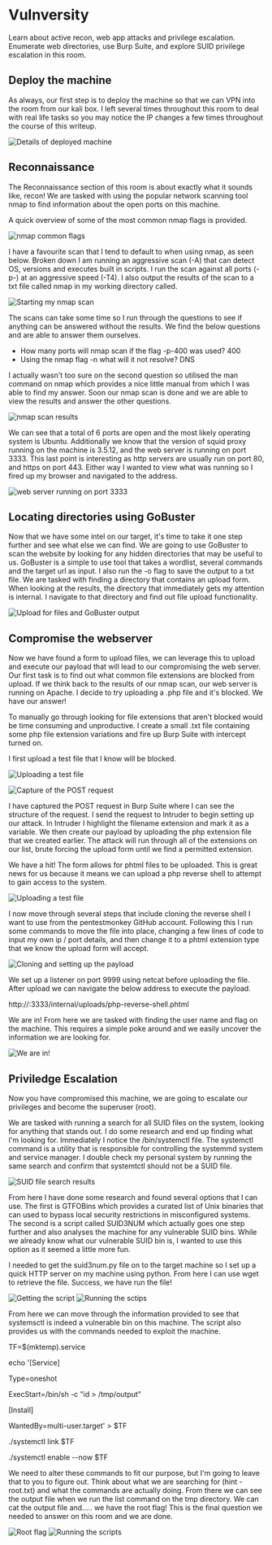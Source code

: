# Vulnversity
Learn about active recon, web app attacks and privilege escalation. Enumerate web directories, use Burp Suite, and explore SUID privilege escalation in this room.

## Deploy the machine
As always, our first step is to deploy the machine so that we can VPN into the room from our kali box. I left several times throughout this room to deal with real life tasks so you may notice the IP changes a few times throughout the course of this writeup.

![Details of deployed machine](images/box_ip.png)

## Reconnaissance 
The Reconnaissance section of this room is about exactly what it sounds like, recon! We are tasked with using the popular network scanning tool nmap to find information about the open ports on this machine. 

A quick overview of some of the most common nmap flags is provided.

![nmap common flags](images/nmap_basic_commands.png)

I have a favourite scan that I tend to default to when using nmap, as seen below. Broken down I am running an aggressive scan (-A) that can detect OS, versions and executes built in scripts. I run the scan against all ports (-p-) at an aggressive speed (-T4). I also output the results of the scan to a txt file called nmap in my working directory called.

![Starting my nmap scan](images/start_nmap.png)

The scans can take some time so I run through the questions to see if anything can be answered without the results. We find the below questions and are able to answer them ourselves.

- How many ports will nmap scan if the flag -p-400 was used? 400
- Using the nmap flag -n what will it not resolve? DNS

I actually wasn't too sure on the second question so utilised the man command on nmap which provides a nice little manual from which I was able to find my answer. Soon our nmap scan is done and we are able to view the results and answer the other questions.

![nmap scan results](images/nmap_results.png)

We can see that a total of 6 ports are open and the most likely operating system is Ubuntu. Additionally we know that the version of squid proxy running on the machine is 3.5.12, and the web server is running on port 3333. This last point is interesting as http servers are usually run on port 80, and https on port 443. Either way I wanted to view what was running so I fired up my browser and navigated to the address. 

![web server running on port 3333](images/http_3333.png)

## Locating directories using GoBuster
Now that we have some intel on our target, it's time to take it one step further and see what else we can find. We are going to use GoBuster to scan the website by looking for any hidden directories that may be useful to us. GoBuster is a simple to use tool that takes a wordlist, several commands and the target url as input. I also run the -o flag to save the output to a txt file. We are tasked with finding a directory that contains an upload form. When looking at the results, the directory that immediately gets my attention is internal. I navigate to that directory and find out file upload functionality.

![Upload for files and GoBuster output](images/upload_dir.png)

## Compromise the webserver
Now we have found a form to upload files, we can leverage this to upload and execute our payload that will lead to our compromising the web server. Our first task is to find out what common file extensions are blocked from upload. If we think back to the results of our nmap scan, our web server is running on Apache. I decide to try uploading a .php file and it's blocked. We have our answer!

To manually go through looking for file extensions that aren't blocked would be time consuming and unproductive. I create a small .txt file containing some php file extension variations and fire up Burp Suite with intercept turned on.

I first upload a test file that I know will be blocked.

![Uploading a test file](images/php_upload.png)

![Capture of the POST request](images/burp_grab.png)

I have captured the POST request in Burp Suite where I can see the structure of the request. I send the request to Intruder to begin setting up our attack. In Intruder I highlight the filename extension and mark it as a variable. We then create our payload by uploading the php extension file that we created earlier. The attack will run through all of the extensions on our list, brute forcing the upload form until we find a permitted extension. 

We have a hit! The form allows for phtml files to be uploaded. This is great news for us because it means we can upload a php reverse shell to attempt to gain access to the system. 

![Uploading a test file](images/burp_results2.png)

I now move through several steps that include cloning the reverse shell I want to use from the pentestmonkey GitHub account. Following this I run some commands to move the file into place, changing a few lines of code to input my own ip / port details, and then change it to a phtml extension type that we know the upload form will accept.

![Cloning and setting up the payload](images/cloning_rev_shell.png)

We set up a listener on port 9999 using netcat before uploading the file. After upload we can navigate the below address to execute the payload.

http://<ip>:3333/internal/uploads/php-reverse-shell.phtml  

We are in! From here we are tasked with finding the user name and flag on the machine. This requires a simple poke around and we easily uncover the information we are looking for.

![We are in!](images/userflag.png)

## Priviledge Escalation
Now you have compromised this machine, we are going to escalate our privileges and become the superuser (root). 

We are tasked with running a search for all SUID files on the system, looking for anything that stands out. I do some research and end up finding what I'm looking for. Immediately I notice the /bin/systemctl file. The systemctl command is a utility that is responsible for controlling the systemmd system and service manager. I double check my personal system by running the same search and confirm that systemtctl should not be a SUID file.

![SUID file search results](images/find_suid.png)

From here I have done some research and found several options that I can use. The first is GTFOBins which provides a curated list of Unix binaries that can used to bypass local security restrictions in misconfigured systems. The second is a script called SUID3NUM which actually goes one step further and also analyses the machine for any vulnerable SUID bins. While we already know what our vulnerable SUID bin is, I wanted to use this option as it seemed a little more fun.

I needed to get the suid3num.py file on to the target machine so I set up a quick HTTP server on my machine using python. From here I can use wget to retrieve the file. Success, we have run the file!

![Getting the script](images/pull_exp.png)
![Running the sctips](images/exp_running.png)

From here we can move through the information provided to see that systemsctl is indeed a vulnerable bin on this machine. The script also provides us with the commands needed to exploit the machine.

TF=$(mktemp).service

echo '[Service]

Type=oneshot

ExecStart=/bin/sh -c "id > /tmp/output"

[Install]

WantedBy=multi-user.target' > $TF

./systemctl link $TF

./systemctl enable --now $TF


We need to alter these commands to fit our purpose, but I'm going to leave that to you to figure out. Think about what we are searching for (hint - root.txt) and what the commands are actually doing. From there we can see the output file when we run the list command on the tmp directory. We can cat the output file and..... we have the root flag! This is the final question we needed to answer on this room and we are done.

![Root flag](images/flag_root_blur.png)
![Running the scripts](images/congrats.png)